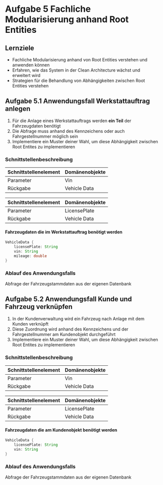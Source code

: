 # Aufgabe 5 Fachliche Modularisierung anhand Root Entities 

## Lernziele

- Fachliche Modularisierung anhand von Root Entities verstehen und anwenden können
- Erfahren, wie das System in der Clean Architecture wächst und erweitert wird
- Strategien für die Behandlung von Abhängigkeiten zwischen Root Entities verstehen

## Aufgabe 5.1 Anwendungsfall Werkstattauftrag anlegen

1) Für die Anlage eines Werkstattauftrags werden **ein Teil** der Fahrzeugdaten benötigt
2) Die Abfrage muss anhand des Kennzeichens oder auch Fahrgestellnummer möglich sein
3) Implementiere ein Muster deiner Wahl, um diese Abhängigkeit zwischen Root Entites zu implementieren

### Schnittstellenbeschreibung

| Schnittstellenelement | Domänenobjekte           |
|-----------------------|--------------------------|
| Parameter             | Vin                      |
| Rückgabe              | Vehicle Data      |


| Schnittstellenelement | Domänenobjekte           |
|-----------------------|--------------------------|
| Parameter             | LicensePlate             |
| Rückgabe              | Vehicle Data             |

#### Fahrzeugdaten die im Werkstattauftrag benötigt werden

```java
VehicleData {
    licensePlate: String
    vin: String
    mileage: double        
}
```

### Ablauf des Anwendungsfalls

Abfrage der Fahrzeugstammdaten aus der eigenen Datenbank

## Aufgabe 5.2 Anwendungsfall Kunde und Fahrzeug verknüpfen 

1) In der Kundenverwaltung wird ein Fahrzeug nach Anlage mit dem Kunden verknüpft
2) Diese Zuordnung wird anhand des Kennzeichens und der Fahrgestellnummer am Kundenobjekt durchgeführt
3) Implementiere ein Muster deiner Wahl, um diese Abhängigkeit zwischen Root Entites zu implementieren

### Schnittstellenbeschreibung

| Schnittstellenelement | Domänenobjekte           |
|-----------------------|--------------------------|
| Parameter             | Vin                      |
| Rückgabe              | Vehicle Data      |


| Schnittstellenelement | Domänenobjekte           |
|-----------------------|--------------------------|
| Parameter             | LicensePlate             |
| Rückgabe              | Vehicle Data             |

#### Fahrzeugdaten die am Kundenobjekt benötigt werden

```java
VehicleData {
    licensePlate: String
    vin: String    
}
```

### Ablauf des Anwendungsfalls

Abfrage der Fahrzeugstammdaten aus der eigenen Datenbank